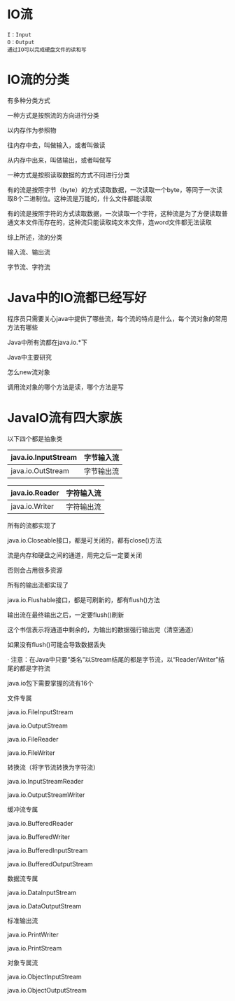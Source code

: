 # IO流

```
I：Input
O：Output
通过IO可以完成硬盘文件的读和写
```

# IO流的分类

有多种分类方式

一种方式是按照流的方向进行分类

以内存作为参照物

往内存中去，叫做输入，或者叫做读

从内存中出来，叫做输出，或者叫做写

 

一种方式是按照读取数据的方式不同进行分类

有的流是按照字节（byte）的方式读取数据，一次读取一个byte，等同于一次读取8个二进制位。这种流是万能的，什么文件都能读取

有的流是按照字符的方式读取数据，一次读取一个字符，这种流是为了方便读取普通文本文件而存在的，这种流只能读取纯文本文件，连word文件都无法读取

综上所述，流的分类

输入流、输出流

字节流、字符流

# Java中的IO流都已经写好

程序员只需要关心java中提供了哪些流，每个流的特点是什么，每个流对象的常用方法有哪些

 

Java中所有流都在java.io.*下

 

Java中主要研究

怎么new流对象

调用流对象的哪个方法是读，哪个方法是写

 

# JavaIO流有四大家族

以下四个都是抽象类

| java.io.InputStream | 字节输入流 |
| ------------------- | ---------- |
| java.io.OutStream   | 字节输出流 |

 

| java.io.Reader | 字符输入流 |
| -------------- | ---------- |
| java.io.Writer | 字符输出流 |

 

所有的流都实现了

java.io.Closeable接口，都是可关闭的，都有close()方法

流是内存和硬盘之间的通道，用完之后一定要关闭

否则会占用很多资源

 

所有的输出流都实现了

java.io.Flushable接口，都是可刷新的，都有flush()方法

输出流在最终输出之后，一定要flush()刷新

这个书信表示将通道中剩余的，为输出的数据强行输出完（清空通道）

如果没有flush()可能会导致数据丢失

 

·    注意：在Java中只要“类名”以Stream结尾的都是字节流，以“Reader/Writer”结尾的都是字符流

 

java.io包下需要掌握的流有16个

文件专属

java.io.FileInputStream

java.io.OutputStream

java.io.FileReader

java.io.FileWriter

 

转换流（将字节流转换为字符流）

java.io.InputStreamReader

java.io.OutputStreamWriter

 

缓冲流专属

java.io.BufferedReader

java.io.BufferedWriter

java.io.BufferedInputStream

java.io.BufferedOutputStream

 

数据流专属

java.io.DataInputStream

java.io.DataOutputStream

 

标准输出流

java.io.PrintWriter

java.io.PrintStream

 

对象专属流

java.io.ObjectInputStream

java.io.ObjectOutputStream